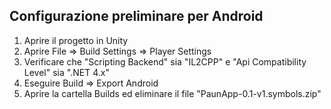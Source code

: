 ## Configurazione preliminare per Android
1. Aprire il progetto in Unity
1. Aprire File => Build Settings => Player Settings
1. Verificare che "Scripting Backend" sia "IL2CPP" e "Api Compatibility Level" sia ".NET 4.x"
1. Eseguire Build => Export Android
1. Aprire la cartella Builds ed eliminare il file "PaunApp-0.1-v1.symbols.zip"